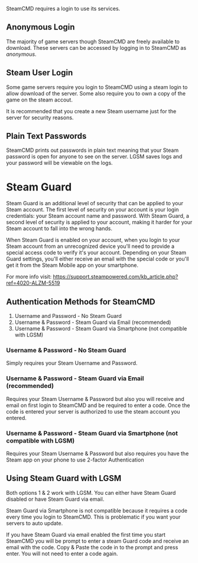 SteamCMD requires a login to use its services.

## Anonymous Login

The majority of game servers though SteamCMD are freely available to download. These servers can be accessed by logging in to SteamCMD as _anonymous_.

## Steam User Login

Some game servers require you login to SteamCMD using a steam login to allow download of the server. Some also require you to own a copy of the game on the steam accout.

It is recommended that you create a new Steam username just for the server for security reasons.

## Plain Text Passwords
SteamCMD prints out passwords in plain text meaning that your Steam password is open for anyone to see on the server. LGSM saves logs and your password will be viewable on the logs.

# Steam Guard
Steam Guard is an additional level of security that can be applied to your Steam account. The first level of security on your account is your login credentials: your Steam account name and password. With Steam Guard, a second level of security is applied to your account, making it harder for your Steam account to fall into the wrong hands.

When Steam Guard is enabled on your account, when you login to your Steam account from an unrecognized device you'll need to provide a special access code to verify it's your account. Depending on your Steam Guard settings, you'll either receive an email with the special code or you'll get it from the Steam Mobile app on your smartphone.

For more info visit: https://support.steampowered.com/kb_article.php?ref=4020-ALZM-5519

## Authentication Methods for SteamCMD

1. Username and Password - No Steam Guard
2. Username & Password - Steam Guard via Email (recommended)
3. Username & Password - Steam Guard via Smartphone (not compatible with LGSM)

### Username & Password - No Steam Guard

Simply requires your Steam Username and Password.

### Username & Password - Steam Guard via Email (recommended)

Requires your Steam Username & Password but also you will receive and email on first login to SteamCMD and be required to enter a code. Once the code is entered your server is authorized to use the steam account you entered.

### Username & Password - Steam Guard via Smartphone (not compatible with LGSM)

Requires your Steam Username & Password but also requires you have the Steam app on your phone to use 2-factor Authentication

## Using Steam Guard with LGSM

Both options 1 & 2 work with LGSM. You can either have Steam Guard disabled or have Steam Guard via email.

Steam Guard via Smartphone is not compatible because it requires a code every time you login to SteamCMD. This is problematic if you want your servers to auto update.

If you have Steam Guard via email enabled the first time you start SteamCMD you will be prompt to enter a steam Guard code and receive an email with the code. Copy & Paste the code in to the prompt and press enter. You will not need to enter a code again.